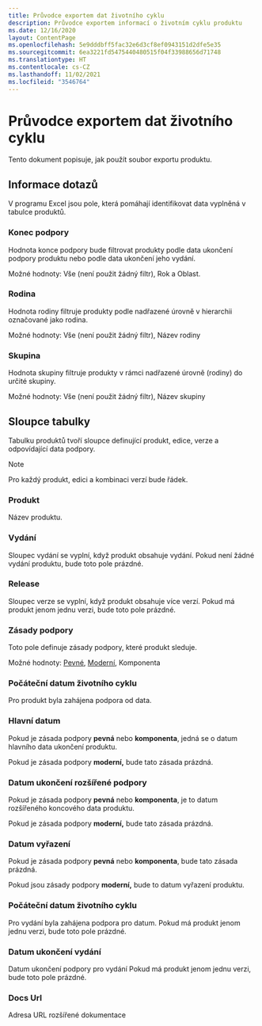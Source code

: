```yaml
---
title: Průvodce exportem dat životního cyklu
description: Průvodce exportem informací o životním cyklu produktu
ms.date: 12/16/2020
layout: ContentPage
ms.openlocfilehash: 5e9dddbff5fac32e6d3cf8ef0943151d2dfe5e35
ms.sourcegitcommit: 6ea3221fd5475440480515f04f33988656d71748
ms.translationtype: HT
ms.contentlocale: cs-CZ
ms.lasthandoff: 11/02/2021
ms.locfileid: "3546764"
---
```

# <a name="lifecycle-data-export-guidance"></a>Průvodce exportem dat životního cyklu
Tento dokument popisuje, jak použít soubor exportu produktu.

## <a name="query-information"></a>Informace dotazů
V programu Excel jsou pole, která pomáhají identifikovat data vyplněná v tabulce produktů.

### <a name="end-of-support"></a>Konec podpory
Hodnota konce podpory bude filtrovat produkty podle data ukončení podpory produktu nebo podle data ukončení jeho vydání.

Možné hodnoty: Vše (není použit žádný filtr), Rok a Oblast.

### <a name="family"></a>Rodina
Hodnota rodiny filtruje produkty podle nadřazené úrovně v hierarchii označované jako rodina.

Možné hodnoty: Vše (není použit žádný filtr), Název rodiny

### <a name="group"></a>Skupina
Hodnota skupiny filtruje produkty v rámci nadřazené úrovně (rodiny) do určité skupiny.

Možné hodnoty: Vše (není použit žádný filtr), Název skupiny

## <a name="table-columns"></a>Sloupce tabulky
Tabulku produktů tvoří sloupce definující produkt, edice, verze a odpovídající data podpory.

> [!NOTE]
> Pro každý produkt, edici a kombinaci verzí bude řádek.

### <a name="product"></a>Produkt
Název produktu.

### <a name="edition"></a>Vydání
Sloupec vydání se vyplní, když produkt obsahuje vydání. Pokud není žádné vydání produktu, bude toto pole prázdné.

### <a name="release"></a>Release
Sloupec verze se vyplní, když produkt obsahuje více verzí.
Pokud má produkt jenom jednu verzi, bude toto pole prázdné.

### <a name="support-policy"></a>Zásady podpory
Toto pole definuje zásady podpory, které produkt sleduje.

Možné hodnoty: [Pevné](/lifecycle/policies/fixed), [Moderní](/lifecycle/policies/modern), Komponenta

### <a name="start-date"></a>Počáteční datum životního cyklu
Pro produkt byla zahájena podpora od data.

### <a name="mainstream-date"></a>Hlavní datum
Pokud je zásada podpory **pevná** nebo **komponenta**, jedná se o datum hlavního data ukončení produktu.
  
Pokud je zásada podpory **moderní,** bude tato zásada prázdná.

### <a name="extended-end-date"></a>Datum ukončení rozšířené podpory
Pokud je zásada podpory **pevná** nebo **komponenta**, je to datum rozšířeného koncového data produktu.

Pokud je zásada podpory **moderní,** bude tato zásada prázdná.

### <a name="retirement-date"></a>Datum vyřazení
Pokud je zásada podpory **pevná** nebo **komponenta**, bude tato zásada prázdná.

Pokud jsou zásady podpory **moderní,** bude to datum vyřazení produktu.

### <a name="release-start-date"></a>Počáteční datum životního cyklu
Pro vydání byla zahájena podpora pro datum. Pokud má produkt jenom jednu verzi, bude toto pole prázdné.
 
### <a name="release-end-date"></a>Datum ukončení vydání
Datum ukončení podpory pro vydání
Pokud má produkt jenom jednu verzi, bude toto pole prázdné.

### <a name="docs-url"></a>Docs Url
Adresa URL rozšířené dokumentace

